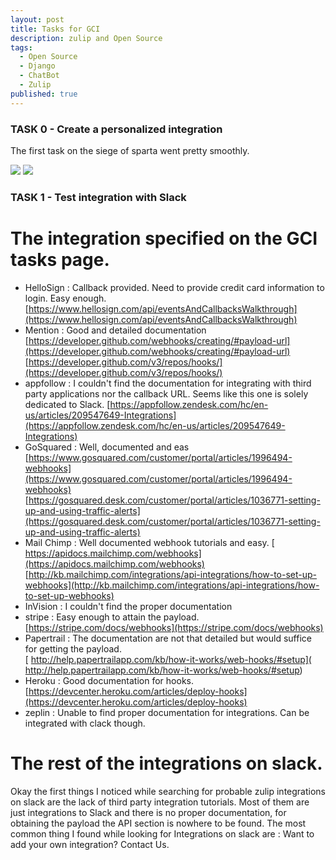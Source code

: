 ```yaml
---
layout: post
title: Tasks for GCI
description: zulip and Open Source
tags:
  - Open Source
  - Django
  - ChatBot
  - Zulip
published: true
---
```

### TASK 0  - Create a personalized integration 
The first task on the siege of sparta went pretty smoothly.

<img src="isht3.github.io/images/webhook1.jpg">
<img src="isht3.github.io/images/webhook2.jpg">

### TASK 1 - Test integration with Slack


# The integration specified on the GCI tasks page.

* HelloSign : Callback provided. Need to provide credit card information to login. Easy enough. 	[https://www.hellosign.com/api/eventsAndCallbacksWalkthrough](https://www.hellosign.com/api/eventsAndCallbacksWalkthrough)
* Mention : Good and detailed documentation 	[https://developer.github.com/webhooks/creating/#payload-url](https://developer.github.com/webhooks/creating/#payload-url) [https://developer.github.com/v3/repos/hooks/](https://developer.github.com/v3/repos/hooks/)
* appfollow : I couldn't find the documentation for integrating with third party applications nor the callback URL. Seems like this one is solely dedicated to Slack.
  [https://appfollow.zendesk.com/hc/en-us/articles/209547649-Integrations](https://appfollow.zendesk.com/hc/en-us/articles/209547649-Integrations)
* GoSquared : Well, documented and eas
     [https://www.gosquared.com/customer/portal/articles/1996494-webhooks](https://www.gosquared.com/customer/portal/articles/1996494-webhooks)
     [https://gosquared.desk.com/customer/portal/articles/1036771-setting-up-and-using-traffic-alerts](https://gosquared.desk.com/customer/portal/articles/1036771-setting-up-and-using-traffic-alerts)
* Mail Chimp : Well documented webhook tutorials and easy. [ https://apidocs.mailchimp.com/webhooks](https://apidocs.mailchimp.com/webhooks)               [http://kb.mailchimp.com/integrations/api-integrations/how-to-set-up-webhooks](http://kb.mailchimp.com/integrations/api-integrations/how-to-set-up-webhooks)
* InVision : I couldn't find the proper documentation
* stripe   : Easy enough to attain the payload. [https://stripe.com/docs/webhooks](https://stripe.com/docs/webhooks)
* Papertrail : The documentation are not that detailed but would suffice for getting the payload.           
 [ http://help.papertrailapp.com/kb/how-it-works/web-hooks/#setup]( http://help.papertrailapp.com/kb/how-it-works/web-hooks/#setup)
* Heroku : Good documentation for hooks. [https://devcenter.heroku.com/articles/deploy-hooks](https://devcenter.heroku.com/articles/deploy-hooks)           
* zeplin : Unable to find proper documentation for integrations. Can be integrated with clack though.

# The rest of the integrations on slack.
Okay the first things I noticed while searching for probable zulip integrations on slack are the lack of third party integration tutorials. Most of them are just integrations to Slack and there is no proper documentation, for obtaining the payload the API section is nowhere to be found. The most common thing I found while looking for Integrations on slack are : Want to add your own integration? Contact Us.


